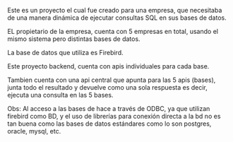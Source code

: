 Este es un proyecto el cual fue creado para una empresa, que necesitaba de una manera dinámica de ejecutar consultas SQL en sus bases de datos.

EL propietario de la empresa, cuenta con 5 empresas en total, usando el mismo sistema pero distintas bases de datos.

La base de datos que utiliza es Firebird.

Este proyecto backend, cuenta con apis individuales para cada base.

Tambien cuenta con una api central que apunta para las 5 apis (bases), junta todo el resultado y devuelve como una sola respuesta es decir,
ejecuta una consulta en las 5 bases.

Obs: Al acceso a las bases de hace a través de ODBC, ya que utilizan firebird como BD, y el uso de librerías para conexión directa a la bd no es tan buena como las bases
de datos estándares como lo son postgres, oracle, mysql, etc.
